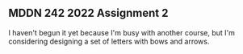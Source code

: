 ## MDDN 242 2022 Assignment 2

I haven't begun it yet because I'm busy with another course, but I'm considering designing a set of letters with bows and arrows.
